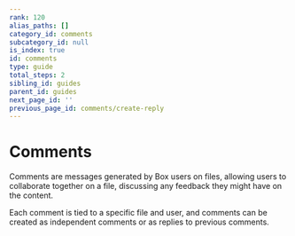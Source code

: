 ```yaml
---
rank: 120
alias_paths: []
category_id: comments
subcategory_id: null
is_index: true
id: comments
type: guide
total_steps: 2
sibling_id: guides
parent_id: guides
next_page_id: ''
previous_page_id: comments/create-reply
---
```


# Comments

Comments are messages generated by Box users on files, allowing users to
collaborate together on a file, discussing any feedback they might have on the
content.

Each comment is tied to a specific file and user, and comments can be created as
independent comments or as replies to previous comments.
